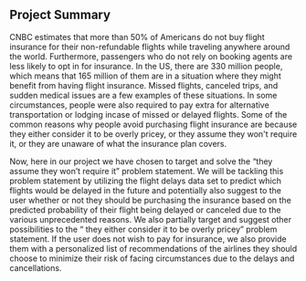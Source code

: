 ## Project Summary

CNBC estimates that more than 50% of Americans do not buy flight insurance for their non-refundable flights while traveling anywhere around the world. Furthermore, passengers who do not rely on booking agents are less likely to opt in for insurance. In the US, there are 330 million people, which means that 165 million of them are in a situation where they might benefit from having flight insurance. Missed flights, canceled trips, and sudden medical issues are a few examples of these situations. In some circumstances, people were also required to pay extra for alternative transportation or lodging incase of missed or delayed flights. Some of the common reasons why people avoid purchasing flight insurance are because they either consider it to be overly pricey, or they assume they won't require it, or they are unaware of what the insurance plan covers.

Now, here in our project we have chosen to target and solve the “they assume they won’t require it” problem statement. We will be tackling this problem statement by utilizing the flight delays data set to predict which flights would be delayed in the future and potentially also suggest to the user whether or not they should be purchasing the insurance based on the predicted probability of their flight being delayed or canceled due to the various unprecedented reasons. We also partially target and suggest other possibilities to the “ they either consider it to be overly pricey” problem statement. If the user does not wish to pay for insurance, we also provide them with a personalized list of recommendations of the airlines they should choose to minimize their risk of facing circumstances due to the delays and cancellations.
